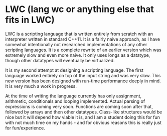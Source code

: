 # LWC (lang wc or anything else that fits in LWC)
LWC is a scripting language that is written entirely from scratch with an interpreter written in standard C++11. It is a fairly naive approach, as I have somewhat intentionally not researched implementations of any other scripting languages. It is a complete rewrite of an earlier version which was extremely slow and even more naive. It only uses longs as a datatype, though other datatypes will eventually be virtualized.

It is my second attempt at designing a scripting language. The first language worked entirely on top of the input string and was very slow. This new version has been designed with run-time performance deeply in mind. It is very much a work in progress.

At the time of writing the language currently has only assignment, arithmetic, conditionals and looping implemented. Actual parsing of expressions is coming very soon. Functions are coming soon after that, followed by arrays and then other datatypes. Class-like structures would be nice but it will depend how viable it is, and I am a student doing this for fun with not much time on my hands - and for obvious reasons this is really just for fun/experience.
